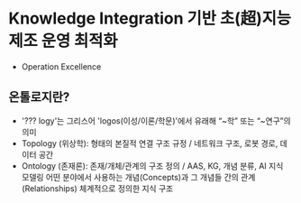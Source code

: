 # Knowledge Integration 기반 초(超)지능 제조 운영 최적화
- Operation Excellence

## 온톨로지란? 

- '??? logy'는 그리스어 'logos(이성/이론/학문)'에서 유래해 “~학” 또는 “~연구”의 의미
- Topology (위상학):  형태의 본질적 연결 구조 규정 /  네트워크 구조, 로봇 경로, 데이터 공간
- Ontology (존재론):  존재/개체/관계의 구조 정의    /  AAS, KG, 개념 분류, AI 지식 모델링
                                       어떤 분야에서 사용하는 개념(Concepts)과 그 개념들 간의 관계(Relationships)
                                       체계적으로 정의한 지식 구조
